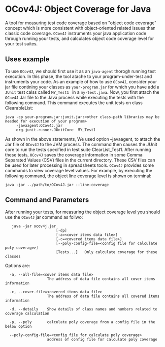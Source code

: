 # OCov4J: Object Coverage for Java
A tool for measuring test code coverage based on "object code coverage" concept which is more consistent with object-oriented related issues than classic code coverage. `OCov4J` instruments your java application code through running your tests, and calculates object code coverage level for your test suites.
## Uses example
To use `OCov4J`, we should first use it as an `java-agent` thorogh running test execution. In this phase, the tool atache to your program-under-test and instruments your code. As an example of how to use `OCov4J`, consider your jar file contining your classes as  `your-program.jar` for which you have add a `JUnit` test calss called `MY_Test1 ` in a `my-test.java`. Now, you first attach the `OCov4J` Jar file to the Java process while executing the tests with the following command. This command executes the unit tests on class ClearableList:
```
java -cp your-program.jar:junit.jar:<other class-path libraries may be needed for execution of your program> 
     -javaagent:OCov4J.jar 
     org.junit.runner.JUnitCore  MY_Test1  
```
As shown in the above statements, We used option –javaagent, to attach the Jar file of `OCov4J` to the JVM process. The command then causes the JUnit core to run the tests specified in test suite ClearList_Test1. After running these tests, `OCov4J` saves the coverage information in some Comma Separated Values (CSV) files in the current directory. These CSV files can be used for later processing in spreadsheets tools. `OCov4J` provides some commands to view coverage level values. For example, by executing the following command, the object line coverage level is shown on terminal:
```
java -jar ../path/to/OCov4J.jar --line-coverage
```
## Command and Parameters
After running your tests, for measuring the object coverage level you should use the `OCov4J` jar command as follwo:
``` 
   java -jar ocov4j.jar 
                       [-dp] 
                       [-a=<cover items data file>] 
                       [-c=<covered items data file>] 
                       [--poly-config-file=<config file for calculate poly coverage>]  
                       [Tests...]   Only calculate coverage for these classes
```
Options are:
```
  -a, --all-file=<cover items data file>
                   The address of data file contains all cover items information
                   
  -c, --cover-file=<covered items data file>
                   The address of data file contains all covered items information
                 
  -d, --details    Show details of class names and numbers related to coverage calculation
  
  -p, --poly       calculate poly coverage from a config file in the below option
  
  --poly-config-file=<config file for calculate poly coverage>
                   address of config file for calculate poly coverage
```


